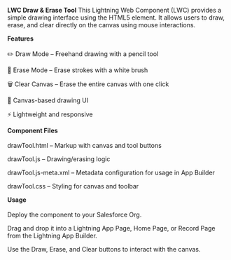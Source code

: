 **LWC Draw & Erase Tool**
This Lightning Web Component (LWC) provides a simple drawing interface using the HTML5 <canvas> element. It allows users to draw, erase, and clear directly on the canvas using mouse interactions.

**Features**</br></br>
✏️ Draw Mode – Freehand drawing with a pencil tool

🧽 Erase Mode – Erase strokes with a white brush

🗑️ Clear Canvas – Erase the entire canvas with one click

🎨 Canvas-based drawing UI

⚡ Lightweight and responsive

**Component Files**</br></br>
drawTool.html – Markup with canvas and tool buttons

drawTool.js – Drawing/erasing logic

drawTool.js-meta.xml – Metadata configuration for usage in App Builder

drawTool.css – Styling for canvas and toolbar

**Usage**</br></br>
Deploy the component to your Salesforce Org.

Drag and drop it into a Lightning App Page, Home Page, or Record Page from the Lightning App Builder.

Use the Draw, Erase, and Clear buttons to interact with the canvas.
